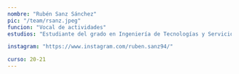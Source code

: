 ```yaml
---
nombre: "Rubén Sanz Sánchez"
pic: "/team/rsanz.jpeg"
funcion: "Vocal de actividades"
estudios: "Estudiante del grado en Ingeniería de Tecnologías y Servicios de Telecomunicación"

instagram: "https://www.instagram.com/ruben.sanz94/"

curso: 20-21
---
```

